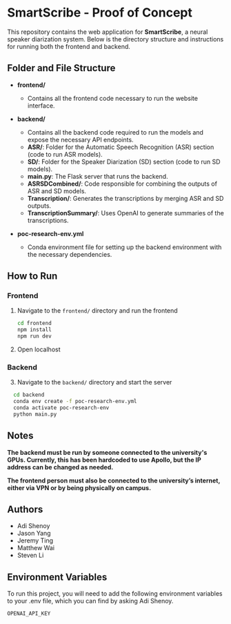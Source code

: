 # SmartScribe - Proof of Concept

This repository contains the web application for **SmartScribe**, a neural speaker diarization system. Below is the directory structure and instructions for running both the frontend and backend.

## Folder and File Structure

- **frontend/**
  - Contains all the frontend code necessary to run the website interface.

- **backend/**
  - Contains all the backend code required to run the models and expose the necessary API endpoints.
  - **ASR/**: Folder for the Automatic Speech Recognition (ASR) section (code to run ASR models).
  - **SD/**: Folder for the Speaker Diarization (SD) section (code to run SD models).
  - **main.py**: The Flask server that runs the backend.
  - **ASRSDCombined/**: Code responsible for combining the outputs of ASR and SD models.
  - **Transcription/**: Generates the transcriptions by merging ASR and SD outputs.
  - **TranscriptionSummary/**: Uses OpenAI to generate summaries of the transcriptions.

- **poc-research-env.yml**
  - Conda environment file for setting up the backend environment with the necessary dependencies.

## How to Run

### Frontend

1. Navigate to the `frontend/` directory and run the frontend
   ```bash
   cd frontend
   npm install
   npm run dev
   ```
2. Open localhost

### Backend

3. Navigate to the `backend/` directory and start the server
 ```bash
   cd backend
   conda env create -f poc-research-env.yml
   conda activate poc-research-env
   python main.py
   ```

## Notes ##


**The backend must be run by someone connected to the university's GPUs. Currently, this has been hardcoded to use Apollo, but the IP address can be changed as needed.**



**The frontend person must also be connected to the university’s internet, either via VPN or by being physically on campus.**


## Authors

- Adi Shenoy
- Jason Yang
- Jeremy Ting
- Matthew Wai
- Steven Li

## Environment Variables

To run this project, you will need to add the following environment variables to your .env file, which you can find by asking Adi Shenoy.

`OPENAI_API_KEY`

